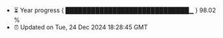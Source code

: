 - ⏳ Year progress { █████████████████████████████▁ } 98.02 %
- ⏰ Updated on Tue, 24 Dec 2024 18:28:45 GMT

